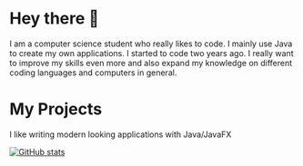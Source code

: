 # Hey there 👋
I am a computer science student who really likes to code. I mainly use Java to create my own applications. I started to code two years ago. I really want to improve my skills even more and also expand my knowledge on different coding languages and computers in general.

# My Projects

I like writing modern looking applications with Java/JavaFX
 
[![GitHub stats](https://github-readme-stats.vercel.app/api?username=JannisJost&theme=radical)](https://github.com/anuraghazra/github-readme-stats)

